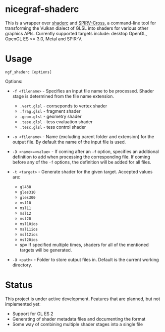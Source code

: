 nicegraf-shaderc
================

 This is a wrapper over [shaderc](https://github.com/google/shaderc/) and [SPIRV-Cross](https://github.com/KhronosGroup/SPIRV-Cross), a command-line tool for
transforming the Vulkan dialect of GLSL into shaders for various other
graphics APIs. Currently supported targets include: desktop OpenGL,
OpenGL ES >= 3.0, Metal and SPIR-V.

# Usage

`ngf_shaderc [options]`

Options:

  * `-f <filename>` - Specifies an input file name to be processed. Shader stage is
    determined from the file name extension.
      * `.vert.glsl` - corrseponds to vertex shader
      * `.frag.glsl` - fragment shader
      * `.geom.glsl` - geometry shader
      * `.tese.glsl` - tess evaluation shader
      * `.tesc.glsl` - tess control shader

  * `-o <filename>` - Name (excluding parent folder and extension) for the output
    file. By default the name of the input file is used.

  * `-D <name>=<value>` - If coming after an `-f` option, specifies an additional
    definition to add when processing the corresponding file.  If coming before
    any of the `-f` options, the definition will be added for all files.

  * `-t <target>` - Generate shader for the given target.  Accepted values are:
      * `gl430`
      * `gles310`
      * `gles300`
      * `msl10`
      * `msl11`
      * `msl12`
      * `msl20`
      * `msl10ios`
      * `msl11ios`
      * `msl12ios`
      * `msl20ios`
      * spv 
    If specified multiple times, shaders for all of the mentioned targets will
    be generated.

  * `-O <path>` - Folder to store output files in. Default is the current working
    directory.

# Status

 This project is under active development. Features that are planned, but not implemented yet:
 
 * Support for GL ES 2
 * Generating of shader metadata files and documenting the format
 * Some way of combining multiple shader stages into a single file